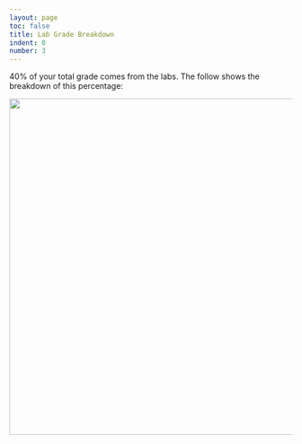 ```yaml
---
layout: page
toc: false
title: Lab Grade Breakdown
indent: 0
number: 3
---
```



40% of your total grade comes from the labs.  The follow shows the breakdown of this percentage:

<img src="{% link media/lab_grade_breakdown.png %}" width="600">